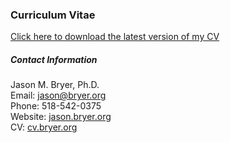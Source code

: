 ### Curriculum Vitae

[Click here to download the latest version of my CV](https://github.com/jbryer/CV/blob/master/Bryer.CV.pdf?raw=true)

##### Contact Information

Jason M. Bryer, Ph.D.  
Email: [jason@bryer.org](mailto:jason@bryer.org)  
Phone: 518-542-0375  
Website: [jason.bryer.org](http://jason.bryer.org)  
CV: [cv.bryer.org](http://cv.bryer.org)  

